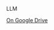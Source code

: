 LLM

[On Google Drive](https://colab.research.google.com/drive/1maRAbGEb0CTOLYZCvoVP5qO1JxZFo-wS#scrollTo=749a8cb2)

